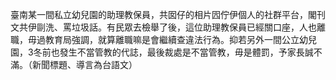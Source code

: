 臺南某一間私立幼兒園的助理教保員，共囡仔的相片囥佇伊個人的社群平台，閣刊文共伊剾洗、罵垃圾話。有民眾去檢舉了後，這位助理教保員已經關口座，人也離職，毋過教育局強調，就算離職嘛是會繼續查違法行為。抑若另外一間公立幼兒園，3冬前也發生不當管教的代誌，最後裁處是不當管教，毋是體罰，予家長誠不滿。（新聞標題、導言為台語文）